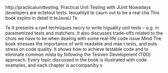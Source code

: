
http://practicalunittesting.
Practical Unit Testing with JUnit 
Nowadays developers are ectetout tests. leoualityit te caurn out to be a real cha
This book explns in detail  tt teJavaU  Te

Te
It presents a ranf techniques necry to write higuality unit tests – e.g. m parametrized tests and matchers. It also discusses trade-offs related to the chois we have to ke when dealing with some real-life code issue
Mind
The book stresses the importance of writi readable and mae t tests, and puts  stress on code quality. It shows how to achieve testable code and to eliminate common mista by following the Tesiven Development (TDD) approach. Every topic discussed in the book is illustrated with code examples, and each chapter is accompaniby s













